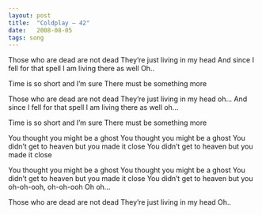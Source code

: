 ```yaml
---
layout: post
title:  "Coldplay – 42"
date:   2008-08-05
tags: song
---
```

Those who are dead are not dead
They’re just living in my head
And since I fell for that spell
I am living there as well
Oh..

Time is so short and I’m sure
There must be something more

Those who are dead are not dead
They’re just living in my head oh…
And since I fell for that spell
I am living there as well oh…

Time is so short and I’m sure
There must be something more

You thought you might be a ghost
You thought you might be a ghost
You didn’t get to heaven but you made it close
You didn’t get to heaven but you made it close

You thought you might be a ghost
You thought you might be a ghost
You didn’t get to heaven but you made it close
You didn’t get to heaven but you oh-oh-ooh, oh-oh-ooh
Oh oh…

Those who are dead are not dead
They’re just living in my head
Oh..
